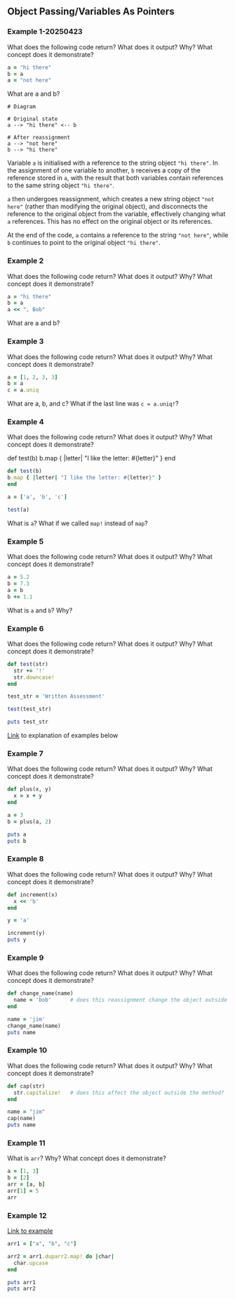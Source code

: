 ## Object Passing/Variables As Pointers

### Example 1-20250423

What does the following code return? What does it output? Why? What concept does it demonstrate?

```ruby
a = "hi there"
b = a
a = "not here"
```

What are a and b?

```
# Diagram

# Original state
a --> "hi there" <-- b

# After reassignment
a --> "not here"
b --> "hi there"
```

Variable `a` is initialised with a reference to the string object `"hi there"`. In the assignment of one variable to another, `b` receives a copy of the reference stored in `a`, with the result that both variables contain references to the same string object `"hi there"`.

`a` then undergoes reassignment, which creates a new string object `"not here"` (rather than modifying the original object), and disconnects the reference to the original object from the variable, effectively changing what `a` references. This has no effect on the original object or its references.

At the end of the code, `a` contains a reference to the string `"not here"`, while `b` continues to point to the original object `"hi there"`.

### Example 2

What does the following code return? What does it output? Why? What concept does it demonstrate?

```ruby
a = "hi there"
b = a
a << ", Bob"
```

What are a and b?


### Example 3

What does the following code return? What does it output? Why? What concept does it demonstrate?

```ruby
a = [1, 2, 3, 3]
b = a
c = a.uniq
```

What are a, b, and c? What if the last line was `c = a.uniq!`?

### Example 4

What does the following code return? What does it output? Why? What concept does it demonstrate?

def test(b) b.map { |letter| "I like the letter: #{letter}" } end

```ruby
def test(b)
b.map { |letter| "I like the letter: #{letter}" }
end

a = ['a', 'b', 'c']

test(a)
```

What is `a`? What if we called `map!` instead of `map`?

### Example 5


What does the following code return? What does it output? Why? What concept does it demonstrate?

```ruby
a = 5.2
b = 7.3
a = b
b += 1.1
```

What is `a` and `b`? Why?

### Example 6

What does the following code return? What does it output? Why? What concept does it demonstrate?

```ruby
def test(str)
  str += '!'
  str.downcase!
end

test_str = 'Written Assessment'

test(test_str)

puts test_str
```

[Link](https://launchschool.com/blog/object-passing-in-ruby) to explanation of examples below

### Example 7

What does the following code return? What does it output? Why? What concept does it demonstrate?

```ruby
def plus(x, y)
  x = x + y
end

a = 3
b = plus(a, 2)

puts a
puts b
```

### Example 8

What does the following code return? What does it output? Why? What concept does it demonstrate?

```ruby
def increment(x)
  x << 'b'
end

y = 'a'

increment(y)
puts y
```

### Example 9

What does the following code return? What does it output? Why? What concept does it demonstrate?

```ruby
def change_name(name)
  name = 'bob'      # does this reassignment change the object outside the method?
end

name = 'jim'
change_name(name)
puts name
```

### Example 10

What does the following code return? What does it output? Why? What concept does it demonstrate?

```ruby
def cap(str)
  str.capitalize!   # does this affect the object outside the method?
end

name = "jim"
cap(name)
puts name
```

### Example 11

What is `arr`? Why? What concept does it demonstrate?

```ruby
a = [1, 3]
b = [2]
arr = [a, b]
arr[1] = 5
arr
```

### Example 12

[Link to example](https://launchschool.com/lessons/c53f2250/assignments/1a6a2665)

```ruby
arr1 = ["a", "b", "c"]

arr2 = arr1.duparr2.map! do |char|
  char.upcase
end

puts arr1
puts arr2
```